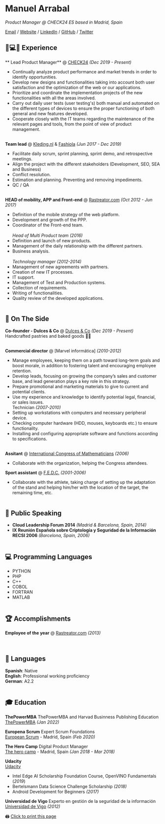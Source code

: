 # Manuel Arrabal

_Product Manager @ CHECK24 ES based in Madrid, Spain_ <br>

[Email](mailto:marrabal@gmail.com) / [Website](https://arrabal.vinegla.com/) / [LinkedIn](https://www.linkedin.com/in/manuel-arrabal-vi%C3%B1egla/) / [GitHub](https://github.com/manuel-arrabal) / [Twitter](https://twitter.com/manuel_arrabal)

## 💭💻🚀 Experience

** Lead Product Manager** @ [CHECK24](https://www.check24.es/) _(Dec 2019 - Present)_ <br>
- Continually analyze product performance and market trends in order to identify opportunities.
- Develop new designs and functionalities taking into account both user satisfaction and the optimization of the web or our applications.
- Prioritize and coordinate the implementation projects of the new functionalities with all the areas involved.
- Carry out daily user tests (user testing's) both manual and automated on the different types of devices to ensure the proper functioning of both general and new features developed.
- Cooperate closely with the IT teams regarding the maintenance of the relevant pages and tools, from the point of view of product management.
<br><br>

**Team lead** @ [Kleding.nl](https://www.kleding.nl/) & [Fashiola](https://www.fashiola.com/) _(Jun 2017 - Dec 2019)_ <br>
- Facilitate daily scrum, sprint planning, sprint demo, and retrospective meetings.
- Align the project with the different stakeholders (Development, SEO, SEA and Business)
- Conflict resolution.
- Estimation and planning. Preventing and removing impediments.
- QC / QA
<br><br>

**HEAD of mobility, APP and Front-end** @ [Rastreator.com](https://www.rastreator.com/) _(Oct 2012 - Jun 2017)_ <br>
- Definition of the mobile strategy of the web platform.
- Development and growth of the PPP.
- Coordinator of the Front-end team.<br>  
_Head of Multi Product team (2016)_                 
- Definition and launch of new products.
- Management of the daily relationship with the different partners.
- Business analysis.<br>  
_Technology manager (2012-2014)_   
- Management of new agreements with partners.
- Creation of new IT processes.                                         
- IT support.
- Management of Test and Production systems.                                    
- Collection of requirements.
- Writing of functionalities.
- Quality review of the developed applications.
<br><br>
    
## 📌 On The Side

**Co-founder - Dulces & Co** @ [Dulces & Co](https://www.facebook.com/dulcesandco/) _(Dec 2019 - Present)_<br>
Handcrafted pastries and baked goods 🍰🍪
  <br><br>
  
**Commercial director** @ [Marvel informática] _(2010-2012)_
- Manage employees, keeping them on a path toward long-term goals and boost morale, in addition to fostering talent and encouraging employee retention.
- Develop leads, focusing on growing the company’s sales and customer base, and lead generation plays a key role in this strategy.
- Prepare promotional and marketing materials to give to current and potential clients.
- Use my experience and knowledge to identify potential legal, financial, or sales issues.<br>
Technician _(2007-2010)_
- Setting up workstations with computers and necessary peripheral device.
- Checking computer hardware (HDD, mouses, keyboards etc.) to ensure functionality.
- Installing and configuring appropriate software and functions according to specifications.
<br><br>

**Assitant** @ [International Congress of Mathematicians](https://www.mathunion.org/fileadmin/IMU/ICM2006/offline/icm2006.mathunion.org/index.html) _(2006)_ 
- Collaborate with the organization, helping the Congress attendees.

**Sport assistant** @ [F.E.D.C.](https://www.fedc.es/) _(2001-2006)_
- Collaborate with the athlete, taking charge of setting up the adaptation of the stand and helping him/her with the location of the target, the remaining time, etc. 
   <br><br>

## 🎤 Public Speaking
- **Cloud Leadership Forum 2014** _(Madrid & Barcelona, Spain, 2014)_
- **IX Reunión Española sobre Criptología y Seguridad de la Información RECSI 2006** _(Barcelona, Spain, 2006)_
<br><br>

## 💻 Programming Languages
- PYTHON
- PHP
- C++
- COBOL
- FORTRAN
- MATLAB
<br><br>
  
## 🏆 Accomplishments
**Employee of the year** @ [Rastreator.com](https://www.rastreator.com/) _(2013)_ <br>
<br><br>

## 💬 Languages
**Spanish**: Native <br>
**English**: Professional working proficiency  <br>
**German**: A2.2
<br><br>

## 🎓 Education
**ThePowerMBA** ThePowerMBA and Harvad Businness Publishing Education <br>
[ThePowerMBA](https://www.thepowermba.com/es/) _(Jan 2022)_ <br>

**Europena Scrum** Expert Scrum Foundations <br>
[European Scrum](https://www.europeanscrum.org/index.html) - Madrid, Spain _(Feb 2020)_ <br>

**The Hero Camp** Digital Product Manager <br>
[The hero camp](https://theherocamp.com/) - Madrid, Spain _(Jan 2018 - Mar 2018)_ <br>

**Udacity** <br>
[Udacity](https://www.udacity.com/)
- Intel Edge AI Scholarship Foundation Course, OpenVINO Fundamentals (_2019_)
- Bertelsmann Data Science Challenge Scholarship _(2018)_
- Android Development for Beginners _(2017)_

**Universidad de Vigo** Experto en gestión de la seguridad de la información <br>
[Universidad de Vigo](https://www.uvigo.gal/) _(2012)_


🖨 <a href="#" onclick="window.print();return false;" title="Click to print this page">Click to print this page</a>
